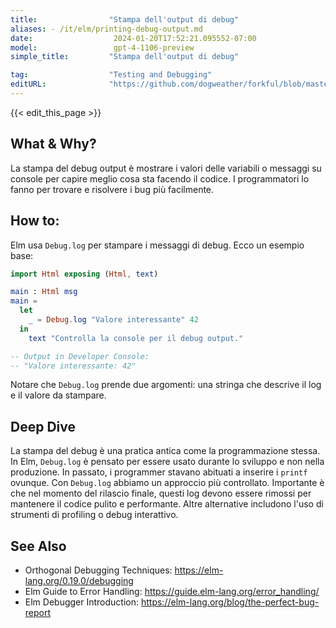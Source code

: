 ```yaml
---
title:                "Stampa dell'output di debug"
aliases: - /it/elm/printing-debug-output.md
date:                  2024-01-20T17:52:21.095552-07:00
model:                 gpt-4-1106-preview
simple_title:         "Stampa dell'output di debug"

tag:                  "Testing and Debugging"
editURL:              "https://github.com/dogweather/forkful/blob/master/content/it/elm/printing-debug-output.md"
---
```


{{< edit_this_page >}}

## What & Why?
La stampa del debug output è mostrare i valori delle variabili o messaggi su console per capire meglio cosa sta facendo il codice. I programmatori lo fanno per trovare e risolvere i bug più facilmente.

## How to:
Elm usa `Debug.log` per stampare i messaggi di debug. Ecco un esempio base:

```Elm
import Html exposing (Html, text)

main : Html msg
main =
  let
    _ = Debug.log "Valore interessante" 42
  in
    text "Controlla la console per il debug output."

-- Output in Developer Console:
-- "Valore interessante: 42"
```
Notare che `Debug.log` prende due argomenti: una stringa che descrive il log e il valore da stampare.

## Deep Dive
La stampa del debug è una pratica antica come la programmazione stessa. In Elm, `Debug.log` è pensato per essere usato durante lo sviluppo e non nella produzione. In passato, i programmer stavano abituati a inserire i `printf` ovunque. Con `Debug.log` abbiamo un approccio più controllato. Importante è che nel momento del rilascio finale, questi log devono essere rimossi per mantenere il codice pulito e performante. Altre alternative includono l'uso di strumenti di profiling o debug interattivo.

## See Also
- Orthogonal Debugging Techniques: https://elm-lang.org/0.19.0/debugging
- Elm Guide to Error Handling: https://guide.elm-lang.org/error_handling/
- Elm Debugger Introduction: https://elm-lang.org/blog/the-perfect-bug-report
